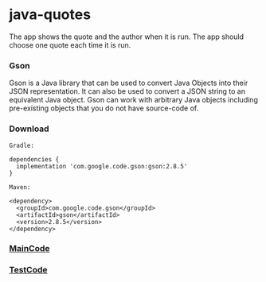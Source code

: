 # java-quotes
The app shows the quote and the author when it is run. The app should choose one
quote each time it is run.


### Gson
Gson is a Java library that can be used to convert Java Objects into their JSON representation. It can also be used to
convert a JSON string to an equivalent Java object. Gson can work with arbitrary Java objects including pre-existing
objects that you do not have source-code of.

### Download
    Gradle:

    dependencies {
      implementation 'com.google.code.gson:gson:2.8.5'
    }
    
    Maven:
    
    <dependency>
      <groupId>com.google.code.gson</groupId>
      <artifactId>gson</artifactId>
      <version>2.8.5</version>
    </dependency>

### [MainCode](./src/main/java/quotes/App.java)
### [TestCode](./src/test/java/quotes/AppTest.java)
